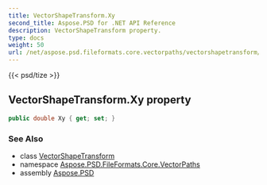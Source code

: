 ```yaml
---
title: VectorShapeTransform.Xy
second_title: Aspose.PSD for .NET API Reference
description: VectorShapeTransform property. 
type: docs
weight: 50
url: /net/aspose.psd.fileformats.core.vectorpaths/vectorshapetransform/xy/
---
```

{{< psd/tize >}}
## VectorShapeTransform.Xy property

```csharp
public double Xy { get; set; }
```

### See Also

* class [VectorShapeTransform](../)
* namespace [Aspose.PSD.FileFormats.Core.VectorPaths](../../vectorshapetransform/)
* assembly [Aspose.PSD](../../../)



